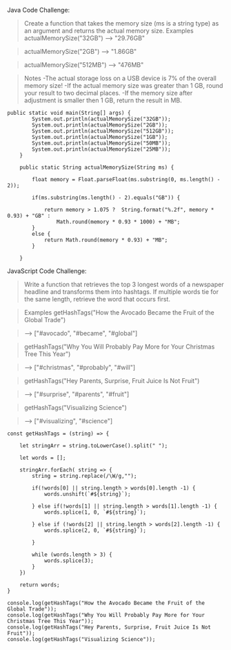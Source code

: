 Java Code Challenge:

> Create a function that takes the memory size (ms is a string type) as an argument and returns the actual memory size.
> Examples
> actualMemorySize("32GB") --> "29.76GB"

> actualMemorySize("2GB") --> "1.86GB"

> actualMemorySize("512MB") --> "476MB"

> Notes
> -The actual storage loss on a USB device is 7% of the overall memory size!
> -If the actual memory size was greater than 1 GB, round your result to two decimal places.
> -If the memory size after adjustment is smaller then 1 GB, return the result in MB.

```
public static void main(String[] args) {
		System.out.println(actualMemorySize("32GB"));
		System.out.println(actualMemorySize("2GB"));
		System.out.println(actualMemorySize("512GB"));
		System.out.println(actualMemorySize("1GB"));
		System.out.println(actualMemorySize("50MB"));
		System.out.println(actualMemorySize("25MB"));
	}
	
	public static String actualMemorySize(String ms) {
	
		float memory = Float.parseFloat(ms.substring(0, ms.length() - 2));
		
		if(ms.substring(ms.length() - 2).equals("GB")) {
			
			return memory > 1.075 ?  String.format("%.2f", memory * 0.93) + "GB" :
				Math.round(memory * 0.93 * 1000) + "MB";
		} 
		else {
			return Math.round(memory * 0.93) + "MB";
		}
		
	}
```

JavaScript Code Challenge:
> Write a function that retrieves the top 3 longest words of a newspaper headline and transforms them into hashtags. If multiple words tie for the same length, retrieve the word that occurs first.

> Examples
> getHashTags("How the Avocado Became the Fruit of the Global Trade")

> --> ["#avocado", "#became", "#global"]

> getHashTags("Why You Will Probably Pay More for Your Christmas Tree This Year")

> --> ["#christmas", "#probably", "#will"]

> getHashTags("Hey Parents, Surprise, Fruit Juice Is Not Fruit")

> --> ["#surprise", "#parents", "#fruit"]

> getHashTags("Visualizing Science")

> --> ["#visualizing", "#science"]

```
const getHashTags = (string) => {

    let stringArr = string.toLowerCase().split(" ");

    let words = [];

    stringArr.forEach( string => {
        string = string.replace(/\W/g,"");

        if(!words[0] || string.length > words[0].length -1) {
            words.unshift(`#${string}`);

        } else if(!words[1] || string.length > words[1].length -1) {
            words.splice(1, 0, `#${string}`);

        } else if (!words[2] || string.length > words[2].length -1) {
            words.splice(2, 0, `#${string}`);

        }

        while (words.length > 3) {
            words.splice(3);
        }
    })

    return words;
}

console.log(getHashTags("How the Avocado Became the Fruit of the Global Trade"));
console.log(getHashTags("Why You Will Probably Pay More for Your Christmas Tree This Year"));
console.log(getHashTags("Hey Parents, Surprise, Fruit Juice Is Not Fruit"));
console.log(getHashTags("Visualizing Science"));
```



